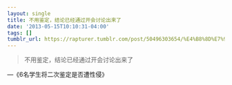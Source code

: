```yaml
---
layout: single
title: 不用鉴定，结论已经通过开会讨论出来了
date: '2013-05-15T10:10:31-04:00'
tags: []
tumblr_url: https://rapturer.tumblr.com/post/50496303654/%E4%B8%8D%E7%94%A8%E9%89%B4%E5%AE%9A%E7%BB%93%E8%AE%BA%E5%B7%B2%E7%BB%8F%E9%80%9A%E8%BF%87%E5%BC%80%E4%BC%9A%E8%AE%A8%E8%AE%BA%E5%87%BA%E6%9D%A5%E4%BA%86
---
```

> 不用鉴定，结论已经通过开会讨论出来了

—《6名学生将二次鉴定是否遭性侵》
